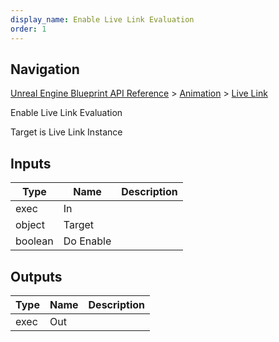 ```yaml
---
display_name: Enable Live Link Evaluation
order: 1
---
```

## Navigation

[Unreal Engine Blueprint API Reference](https://dev.epicgames.com/documentation/en-us/unreal-engine/BlueprintAPI) > [Animation](https://dev.epicgames.com/documentation/en-us/unreal-engine/BlueprintAPI/Animation) > [Live Link](https://dev.epicgames.com/documentation/en-us/unreal-engine/BlueprintAPI/Animation/LiveLink)

Enable Live Link Evaluation

Target is Live Link Instance

## Inputs

| Type | Name | Description |
| --- | --- | --- |
| exec | In |  |
| object | Target |  |
| boolean | Do Enable |  |

## Outputs

| Type | Name | Description |
| --- | --- | --- |
| exec | Out |  |
